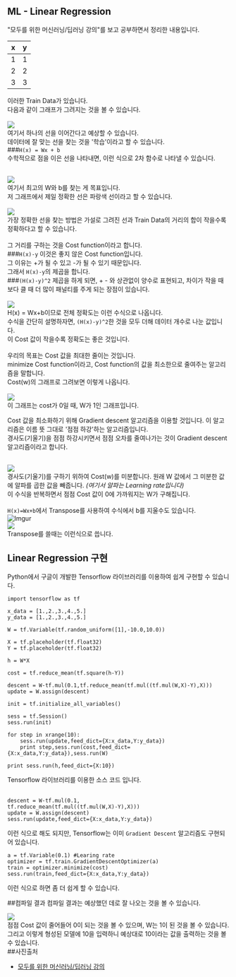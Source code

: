## **ML - Linear Regression**


"모두를 위한 머신러닝/딥러닝 강의"를 보고 공부하면서 정리한 내용입니다.<br>


|  x  |  y  |	 
|:---:|:---:|
|  1  |  1  |
|  2  |  2  |
|  3  |  3  | 

이러한 Train Data가 있습니다.<br>
다음과 같이 그래프가 그려지는 것을 볼 수 있습니다.<br><br>
![](http://i.imgur.com/wBhOEYom.png)
<br>
여기서 하나의 선을 이어간다고 예상할 수 있습니다.<br>
데이터에 잘 맞는 선을 찾는 것을 '학습'이라고 할 수 있습니다.
<br>
###`H(x) = Wx + b`<br>
수학적으로 점을 이은 선을 나타내면, 이런 식으로 2차 함수로 나타낼 수 있습니다.
<br><br>

![](http://i.imgur.com/g7BD3WEm.png)<br>
여기서 최고의 W와 b를 찾는 게 목표입니다.<br>
저 그래프에서 제일 정확한 선은 파랑색 선이라고 할 수 있습니다.<br><br>
![](http://i.imgur.com/s96q9Tbm.png)<br>
가장 정확한 선을 찾는 방법은 가설로 그려진 선과 Train Data의 거리의 합이 작을수록 정확하다고 할 수 있습니다.<br><br>
그 거리를 구하는 것을 Cost function이라고 합니다.<br>
###`H(x)-y`
이것은 좋지 않은 Cost function입니다.<br>
그 이유는 +가 될 수 있고 -가 될 수 있기 때문입니다. <br>
그래서 `H(x)-y`의 제곱을 합니다.<br>
###`(H(x)-y)^2`
제곱을 하게 되면, + - 와 상관없이 양수로 표현되고, 차이가 작을 때 보다 클 때 더 많이 패널티를 주게 되는 장점이 있습니다.<br><br>
![](http://i.imgur.com/msCmb4rm.png)<br>
H(x) = Wx+b이므로 전체 정확도는 이런 수식으로 나옵니다.<br>
수식을 간단히 설명하자면, `(H(x)-y)^2`한 것을 모두 더해 데이터 개수로 나눈 값입니다.<br>
이 Cost 값이 작을수록 정확도는 좋은 것입니다.<br><br>
우리의 목표는 Cost 값을 최대한 줄이는 것입니다.<br>
minimize Cost function이라고, Cost function의 값을 최소한으로 줄여주는 알고리즘을 말합니다.<br>
Cost(w)의 그래프로 그려보면 이렇게 나옵니다.<br><br>
![](http://i.imgur.com/ZYRlmRrm.png) <br>
이 그래프는 cost가 0일 때, W가 1인 그래프입니다.

Cost 값을 최소화하기 위해 Gradient descent 알고리즘을 이용할 것입니다. 이 알고리즘은 이름 뜻 그대로 '점점 하강'하는 알고리즘입니다.<br>
경사도(기울기)을 점점 하강시키면서 점점 오차를 줄여나가는 것이 Gradient descent 알고리즘이라고 합니다. <br><br>

![](http://i.imgur.com/oJALSP1m.png)<br>
경사도(기울기)를 구하기 위하여 Cost(w)를 미분합니다. 원래 W 값에서 그 미분한 값에 알파를 곱한 값을 빼줍니다. *(여기서 알파는 Learning rate입니다)* <br>
이 수식을 반복하면서 점점 Cost 값이 0에 가까워지는 W가 구해집니다.
<br><br>
`H(x)=Wx+b`에서 Transpose를 사용하여 수식에서 b를 지울수도 있습니다.<br>
![Imgur](http://i.imgur.com/OXjlzBYm.png)
<br>
![](http://i.imgur.com/dvDNkHFm.png)<br>
Transpose를 쓸때는 이런식으로 씁니다.
## Linear Regression 구현
Python에서 구글이 개발한 Tensorflow 라이브러리를 이용하여 쉽게 구현할 수 있습니다.
<br>

	import tensorflow as tf

	x_data = [1.,2.,3.,4.,5.]
	y_data = [1.,2.,3.,4.,5.]

	W = tf.Variable(tf.random_uniform([1],-10.0,10.0))
	
	X = tf.placeholder(tf.float32)
	Y = tf.placeholder(tf.float32)

	h = W*X

	cost = tf.reduce_mean(tf.square(h-Y))

	descent = W-tf.mul(0.1,tf.reduce_mean(tf.mul((tf.mul(W,X)-Y),X)))
	update = W.assign(descent)

	init = tf.initialize_all_variables()
	
	sess = tf.Session()
	sess.run(init)

	for step in xrange(10):
    	sess.run(update,feed_dict={X:x_data,Y:y_data})
        print step,sess.run(cost,feed_dict={X:x_data,Y:y_data}),sess.run(W)
       	
	print sess.run(h,feed_dict={X:10})


Tensorflow 라이브러리를 이용한 소스 코드 입니다.
<br><br>

	descent = W-tf.mul(0.1,
	tf.reduce_mean(tf.mul((tf.mul(W,X)-Y),X)))
	update = W.assign(descent)
	sess.run(update,feed_dict={X:x_data,Y:y_data})

이런 식으로 해도 되지만, Tensorflow는 이미 `Gradient Descent` 알고리즘도 구현되어 있습니다.

	a = tf.Variable(0.1) #Learing rate
	optimizer = tf.train.GradientDescentOptimizer(a)
	train = optimizer.minimize(cost)
	sess.run(train,feed_dict={X:x_data,Y:y_data})

이런 식으로 하면 좀 더 쉽게 할 수 있습니다.<br>

##컴파일 결과
컴파일 결과는 예상했던 데로 잘 나오는 것을 볼 수 있습니다.<br>

![](http://i.imgur.com/p40nLidm.png) <br>
점점 Cost 값이 줄어들어 0이 되는 것을 볼 수 있으며, W는 1이 된 것을 볼 수 있습니다. 그리고 이렇게 형성된 모델에 10을 입력하니 예상대로 10이라는 값을 출력하는 것을 볼 수 있습니다.
<br>
##사진출처
- [모두를 위한 머신러닝/딥러닝 강의](http://hunkim.github.io/ml/)